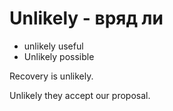 # Unlikely - вряд ли

- unlikely useful
- Unlikely possible

Recovery is unlikely.

Unlikely they accept our proposal.
